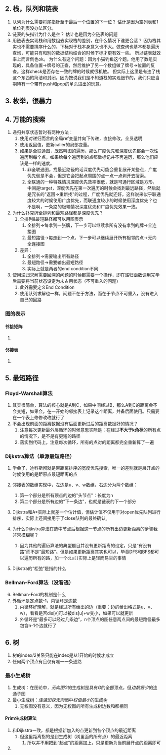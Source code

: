 

## 2. 栈，队列和链表
1. 队列为什么需要将尾指针至于最后一个位置的下一位？
	估计是因为空列表和1单位列表没办法区分。
2. 链表的头指针为什么是空？
	估计也是因为空链表的问题
3. 用链表去实现栈和用数组去实现栈的差别，在什么情况下谁更合适？
	因为栈其实也不需要排序什么的，下标对于栈本身意义也不大。做查询也基本都是遍历查询，可能只有和别的数据结构结合的时候下标才更有效一些。
	所以链表就效率上而言倒也ok。
	为什么有这个问题：因为小猫钓鱼这个题，他用了数组实现的，具备位置->牌号的正查，然后维护了另一个数组做了牌号->位置的反查。这样check是否存在一致的牌的时候就很机敏。
	但实际上这里是有违了栈这个东西的简洁和封闭，因为按说我们是不知道栈的实现细节的，我们只应当期待有一个带有push和pop的单头进出的玩意。
## 3. 枚举，很暴力

## 4. 万能的搜索
1. 递归共享状态暂时有两种方法：
	1. 使用对递归而言的全局ref变量并向下传递，直接修改，全员透明
	2. 使用返回值，更新caller的局部变量。
	3. 如果是全联通图，既然叫图的遍历，那么广度优先和深度优先都会一次性遍历到每个点，如果给每个遍历到的点都做标记并不再遍历，那么他们应该是一样的速度。
		1. 非全联通图，找最近路径的话深度优先可能会重复展开某些点，广度优先倒是不会，但是它会把起点周围的点一点一点剥开去搜索。
		2. 全联通的一种特殊情况深度优先效率很低，就是可通行区域是方形，中间是target，深度优先在第一次遍历的时候会找到最远路径，然后就是冗长的"返回->重新找"的过程，广度优先就还好。这样说来似乎联通度较大的时候使用广度优先，而联通度较小的时候使用深度优先？也不是啊，一条路的极端情况深度优先和广度优先效果一致。
2. 为什么扑克牌全排列和最短路径都是深度优先？
   1. 全排列&最短路径都可以用图表示
      1. 全排列->每拿到一张牌，下一步可以继续拿所有没有拿到的牌->全连接图
      2. 最短路径->每走到一个点，下一步可以继续展开所有相邻的点->无向全连接图
   2. 差异：
      1. 全排列->需要输出所有路径
      2. 最短路径->需要输出最短路径
      3. 实际上就是两者的end condition不同
3. 使用递归求解需要回溯的问题的时候都需要一个操作，即在递归函数调用完毕后需要将当前状态设定为未占用状态（不可重入的问题）
   1. 此外需要定义End Condition
   2. 使用队列求解也一样，问题不在于方法，而在于节点不可重入，没有进入自己的回路
### 图的表示
#### 邻接矩阵
1. 

#### 邻接表
1. 

## 5. 最短路径
### Floyd-Warshall算法
1. 其实很简单，算法的核心就是A到C，如果中间经过B，那么A到C的距离会不会变短，如果会，在一开始的邻接表上记录这个距离，并备后面使用。只需要在一个表上修修改改就行了
2. 不会出现前面的距离数据没有后面更新过后的距离数据好的情况？
   1. 注意每次更新最外层循环的时候意思实际是：在经过**不大于k角标**的所有点的情况下，是不是有更短的路径
   2. 落实到代码上，注意每次循环，所有的点对的距离都完全重新算了一遍
### Dijkstra算法（单源最短路径）
1. 学会了，迪科斯彻就是带距离排序的宽度优先搜索，唯一的差别就是展开点的时候使用的是距原点最短距离的点
2. 邻接表的数组实现中，左边是u、v、w数组，右边分为两个数组：
   1. 第一个部分是所有顶点的边的"头节点"：长度为n
   2. 第二个部分是所有边的“下一条边”，也就是链表的下一个部分

3. Dijkstra和A*实际上就差一个估计值，但估计值不仅用于对open优先队列进行排序，实际上还间接用于了close队列的最终确认。
4. 为什么Dijkstra算法在选中节点后根据这一节点的所有出边更新距离的步骤我非常模糊呢？
   1. 因为其他的遍历算法的典型题目并没有更新距离的设定，只是“有没有路”而不是“最短路”。但是如果更新距离其实也可以，毕竟DFS和BFS都可以遍历所有的路，加一个`dis[]`实际上是轻而易举的事情
5. Dijkstra的“松弛”是指的什么

### Bellman-Ford算法（没看透）
6. Bellman-Ford的机制是什么
7. 外循环是定点数-1，内循环是边数
   1. 内循环好理解，就是经过所有给出的边（重要：边的给出格式是u、v、w），看看是否dis[v]可以被dis[u]+w变小，如果可以就更新
   2. 外循环是“最多可以经过几条边”，n个顶点的图任意两点间的最短路径最多包含n-1个边就行了

## 6. 树
1. 树的index/2关系只能在index是从1开始的时候才成立
2. 任何两个顶点有且仅有唯一一条通路
### 最小生成树
1. 生成树：在图论中，*无向图*$G$的生成树是具有$G$的全部顶点，但*边数最少*的连通子图
2. 最小生成树：*连通加权无向图*中*权值最小*的生成树
   1. 无权图没有意义，因为无权图的所有生成树边数和都相同
#### Prim生成树算法
1. 和Dijkstra一致，都是根据新加入的点更新到各个顶点的最近距离
   1. 但这里距离指的是到生成树（树里面的所有点）的最近距离
      1. 所以并不用把到“起点”的距离加上，只是更新为当前展开点的距离即可
2. 

